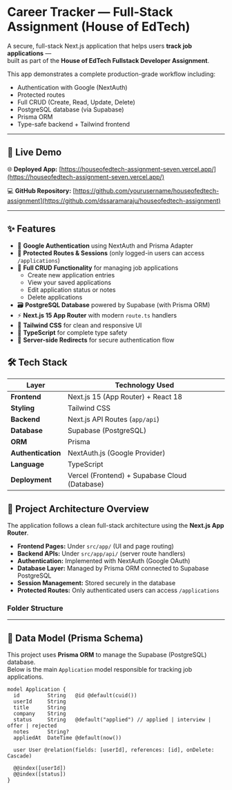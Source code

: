 # Career Tracker — Full-Stack Assignment (House of EdTech)

A secure, full-stack Next.js application that helps users **track job applications** —  
built as part of the **House of EdTech Fullstack Developer Assignment**.

This app demonstrates a complete production-grade workflow including:
- Authentication with Google (NextAuth)
- Protected routes
- Full CRUD (Create, Read, Update, Delete)
- PostgreSQL database (via Supabase)
- Prisma ORM
- Type-safe backend + Tailwind frontend

---

## 🔗 Live Demo
🌐 **Deployed App:** [https://houseofedtech-assignment-seven.vercel.app/](https://houseofedtech-assignment-seven.vercel.app/)

💻 **GitHub Repository:** [https://github.com/yourusername/houseofedtech-assignment](https://github.com/dssaramaraju/houseofedtech-assignment)

---
## ✨ Features

- 🔐 **Google Authentication** using NextAuth and Prisma Adapter  
- 🧩 **Protected Routes & Sessions** (only logged-in users can access `/applications`)  
- 📄 **Full CRUD Functionality** for managing job applications  
  - Create new application entries  
  - View your saved applications  
  - Edit application status or notes  
  - Delete applications  
- 🗃️ **PostgreSQL Database** powered by Supabase (with Prisma ORM)  
- ⚡ **Next.js 15 App Router** with modern `route.ts` handlers  
- 💅 **Tailwind CSS** for clean and responsive UI  
- 🧰 **TypeScript** for complete type safety  
- 🧭 **Server-side Redirects** for secure authentication flow

## 🛠️ Tech Stack

| Layer | Technology Used |
|-------|------------------|
| **Frontend** | Next.js 15 (App Router) + React 18 |
| **Styling** | Tailwind CSS |
| **Backend** | Next.js API Routes (`app/api`) |
| **Database** | Supabase (PostgreSQL) |
| **ORM** | Prisma |
| **Authentication** | NextAuth.js (Google Provider) |
| **Language** | TypeScript |
| **Deployment** | Vercel (Frontend) + Supabase Cloud (Database) |

## 🧠 Project Architecture Overview

The application follows a clean full-stack architecture using the **Next.js App Router**.

- **Frontend Pages:** Under `src/app/` (UI and page routing)
- **Backend APIs:** Under `src/app/api/` (server route handlers)
- **Authentication:** Implemented with NextAuth (Google OAuth)
- **Database Layer:** Managed by Prisma ORM connected to Supabase PostgreSQL
- **Session Management:** Stored securely in the database
- **Protected Routes:** Only authenticated users can access `/applications`

### Folder Structure

---

## 🧩 Data Model (Prisma Schema)

This project uses **Prisma ORM** to manage the Supabase (PostgreSQL) database.  
Below is the main `Application` model responsible for tracking job applications.

```prisma
model Application {
  id         String   @id @default(cuid())
  userId     String
  title      String
  company    String
  status     String   @default("applied") // applied | interview | offer | rejected
  notes      String?
  appliedAt  DateTime @default(now())

  user User @relation(fields: [userId], references: [id], onDelete: Cascade)

  @@index([userId])
  @@index([status])
}

